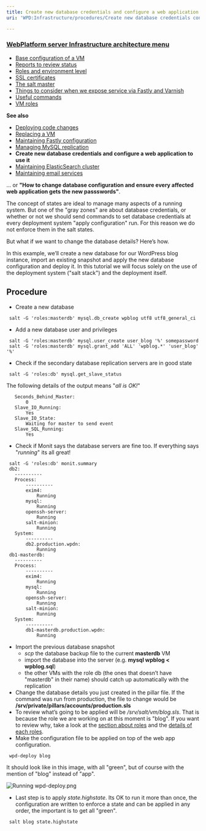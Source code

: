```yaml
---
title: Create new database credentials and configure a web application to use it
uri: 'WPD:Infrastructure/procedures/Create new database credentials configure a web application to use it'

---
```

### [WebPlatform server Infrastructure architecture menu](/WPD:Infrastructure/architecture)

-   [Base configuration of a VM](/WPD:Infrastructure/architecture/Base_configuration_of_a_VM)
-   [Reports to review status](/WPD:Infrastructure/architecture/Reports_to_review_status)
-   [Roles and environment level](/WPD:Infrastructure/architecture/Roles_and_environment_level)
-   [SSL certificates](/WPD:Infrastructure/architecture/SSL_certificates)
-   [The salt master](/WPD:Infrastructure/architecture/The_salt_master)
-   [Things to consider when we expose service via Fastly and Varnish](/WPD:Infrastructure/architecture/Things_to_consider_when_we_expose_service_via_Fastly_and_Varnish)
-   [Useful commands](/WPD:Infrastructure/architecture/Useful_commands)
-   [VM roles](/WPD:Infrastructure/architecture/VM_roles)

**See also**

-   [Deploying code changes](/WPD:Infrastructure/procedures/Deploying_code_changes)
-   [Replacing a VM](/WPD:Infrastructure/procedures/Replacing_a_VM)
-   [Maintaining Fastly configuration](/WPD:Infrastructure/procedures/Maintaining_Varnish_or_Fastly_configuration)
-   [Managing MySQL replication](/WPD:Infrastructure/procedures/Managing_MySQL_replication)
-   **Create new database credentials and configure a web application to use it**
-   [Maintaining ElasticSearch cluster](/WPD:Infrastructure/procedures/Maintaining_ElasticSearch_cluster)
-   [Maintaining email services](/WPD:Infrastructure/procedures/Maintaining_email_services)

... or **"How to change database configuration and ensure every affected web application gets the new passswords"**.

The concept of states are ideal to manage many aspects of a running system. But one of the "gray zones" are about database credentials, or whether or not we should send commands to set database credentials at every deployment system "apply configuration" run. For this reason we do not enforce them in the salt states.

But what if we want to change the database details? Here’s how.

In this example, we’ll create a new database for our WordPress blog instance, import an existing snapshot and apply the new database configuration and deploy it. In this tutorial we will focus solely on the use of the deployment system ("salt stack") and the deployment itself.

## Procedure

-   Create a new database

<!-- -->

     salt -G 'roles:masterdb' mysql.db_create wpblog utf8 utf8_general_ci

-   Add a new database user and privileges

<!-- -->

     salt -G 'roles:masterdb' mysql.user_create user_blog '%' somepassword
     salt -G 'roles:masterdb' mysql.grant_add 'ALL' 'wpblog.*' 'user_blog' '%'

-   Check if the secondary database replication servers are in good state

<!-- -->

     salt -G 'roles:db' mysql.get_slave_status

The following details of the output means "*all is OK!*"

       Seconds_Behind_Master:
           0
       Slave_IO_Running:
           Yes
       Slave_IO_State:
           Waiting for master to send event
       Slave_SQL_Running:
           Yes

-   Check if Monit says the database servers are fine too. If everything says "*running*" its all great!

<!-- -->

     salt -G 'roles:db' monit.summary
     db2:
       ----------
       Process:
           ----------
           exim4:
               Running
           mysql:
               Running
           openssh-server:
               Running
           salt-minion:
               Running
       System:
           ----------
           db2.production.wpdn:
               Running
     db1-masterdb:
       ----------
       Process:
           ----------
           exim4:
               Running
           mysql:
               Running
           openssh-server:
               Running
           salt-minion:
               Running
       System:
           ----------
           db1-masterdb.production.wpdn:
               Running

-   Import the previous database snapshot
    -   *scp* the database backup file to the current **masterdb** VM
    -   import the database into the server (e.g. **mysql wpblog \< wpblog.sql**)
    -   the other VMs with the role db (the ones that doesn’t have "masterdb" in their name) should catch up automatically with the replication
-   Change the database details you just created in the pillar file. If the command was run from production, the file to change would be **/srv/private/pillars/accounts/production.sls**
-   To review what’s going to be applied will be */srv/salt/vm/blog.sls*. That is because the role we are working on at this moment is "blog". If you want to review why, take a look at the [section about roles](/WPD:Infrastructure/architecture/Roles_and_environment_level) and the [details of each roles](/WPD:Infrastructure/architecture/VM_roles).
-   Make the configuration file to be applied on top of the web app configuration.

<!-- -->

     wpd-deploy blog

It should look like in this image, with all "green", but of course with the mention of "blog" instead of "app".

![Running wpd-deploy.png](/WPD/assets/public/0/0d/Running_wpd-deploy.png)

-   Last step is to apply *state.highstate*. Its OK to run it more than once, the configuration are written to enforce a state and can be applied in any order, the important is to get all "green".

<!-- -->

     salt blog state.highstate
